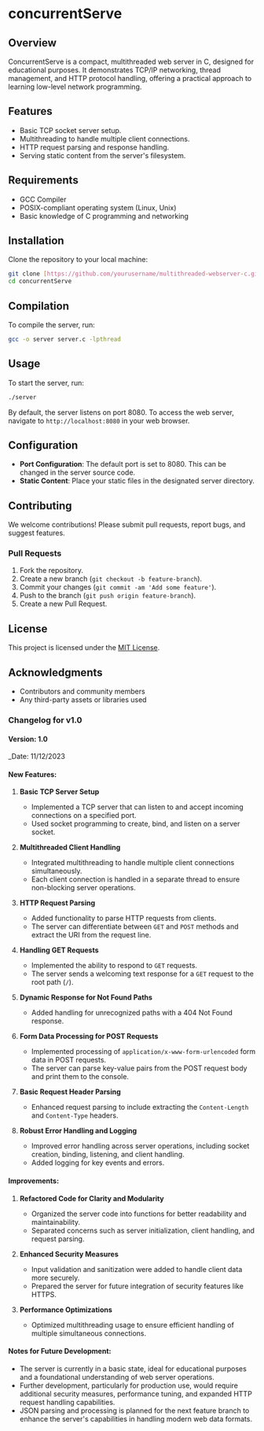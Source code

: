 # concurrentServe

## Overview

ConcurrentServe is a compact, multithreaded web server in C, designed for educational purposes. It demonstrates TCP/IP networking, thread management, and HTTP protocol handling, offering a practical approach to learning low-level network programming.

## Features
- Basic TCP socket server setup.
- Multithreading to handle multiple client connections.
- HTTP request parsing and response handling.
- Serving static content from the server's filesystem.

## Requirements
- GCC Compiler
- POSIX-compliant operating system (Linux, Unix)
- Basic knowledge of C programming and networking

## Installation
Clone the repository to your local machine:
```sh
git clone [https://github.com/yourusername/multithreaded-webserver-c.git](https://github.com/botirk38/concurrentServe/tree/main)
cd concurrentServe
```

## Compilation
To compile the server, run:
```sh
gcc -o server server.c -lpthread
```

## Usage
To start the server, run:
```sh
./server
```
By default, the server listens on port 8080. To access the web server, navigate to `http://localhost:8080` in your web browser.

## Configuration
- **Port Configuration**: The default port is set to 8080. This can be changed in the server source code.
- **Static Content**: Place your static files in the designated server directory.

## Contributing
We welcome contributions! Please submit pull requests, report bugs, and suggest features.

### Pull Requests
1. Fork the repository.
2. Create a new branch (`git checkout -b feature-branch`).
3. Commit your changes (`git commit -am 'Add some feature'`).
4. Push to the branch (`git push origin feature-branch`).
5. Create a new Pull Request.

## License
This project is licensed under the [MIT License](LICENSE).

## Acknowledgments
- Contributors and community members
- Any third-party assets or libraries used


### Changelog for v1.0

#### Version: 1.0
_Date: 11/12/2023

#### New Features:
1. **Basic TCP Server Setup**
   - Implemented a TCP server that can listen to and accept incoming connections on a specified port.
   - Used socket programming to create, bind, and listen on a server socket.

2. **Multithreaded Client Handling**
   - Integrated multithreading to handle multiple client connections simultaneously.
   - Each client connection is handled in a separate thread to ensure non-blocking server operations.

3. **HTTP Request Parsing**
   - Added functionality to parse HTTP requests from clients.
   - The server can differentiate between `GET` and `POST` methods and extract the URI from the request line.

4. **Handling GET Requests**
   - Implemented the ability to respond to `GET` requests.
   - The server sends a welcoming text response for a `GET` request to the root path (`/`).

5. **Dynamic Response for Not Found Paths**
   - Added handling for unrecognized paths with a 404 Not Found response.

6. **Form Data Processing for POST Requests**
   - Implemented processing of `application/x-www-form-urlencoded` form data in POST requests.
   - The server can parse key-value pairs from the POST request body and print them to the console.

7. **Basic Request Header Parsing**
   - Enhanced request parsing to include extracting the `Content-Length` and `Content-Type` headers.

8. **Robust Error Handling and Logging**
   - Improved error handling across server operations, including socket creation, binding, listening, and client handling.
   - Added logging for key events and errors.

#### Improvements:
1. **Refactored Code for Clarity and Modularity**
   - Organized the server code into functions for better readability and maintainability.
   - Separated concerns such as server initialization, client handling, and request parsing.

2. **Enhanced Security Measures**
   - Input validation and sanitization were added to handle client data more securely.
   - Prepared the server for future integration of security features like HTTPS.

3. **Performance Optimizations**
   - Optimized multithreading usage to ensure efficient handling of multiple simultaneous connections.

#### Notes for Future Development:
- The server is currently in a basic state, ideal for educational purposes and a foundational understanding of web server operations.
- Further development, particularly for production use, would require additional security measures, performance tuning, and expanded HTTP request handling capabilities.
- JSON parsing and processing is planned for the next feature branch to enhance the server's capabilities in handling modern web data formats.

